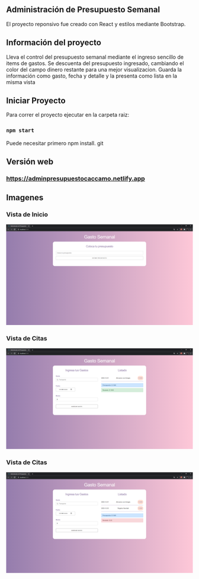 ## Administración de Presupuesto Semanal
El proyecto reponsivo fue creado con React y estilos mediante Bootstrap.


## Información del proyecto
Lleva el control del presupuesto semanal mediante el ingreso sencillo de items de gastos. Se descuenta del presupuesto ingresado, cambiando el color del campo dinero restante para una mejor visualizacion.
Guarda la información como gasto, fecha y detalle y la presenta como lista en la misma vista


## Iniciar Proyecto
Para correr el proyecto ejecutar en la carpeta raiz:
### `npm start`
Puede necesitar primero npm install.
git

## Versión web

### https://adminpresupuestocaccamo.netlify.app

## Imagenes

### Vista de Inicio
![Alt text](./asset/Inicio.png?raw=true "Inicio")

### Vista de Citas
![Alt text](./asset/guardarGasto.png?raw=true "GuardarGasto")

### Vista de Citas
![Alt text](./asset/pocoPresupuesto.png?raw=true "PocoPresupuesto")